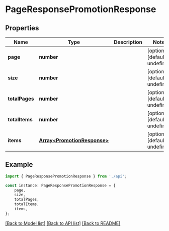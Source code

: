 # PageResponsePromotionResponse


## Properties

Name | Type | Description | Notes
------------ | ------------- | ------------- | -------------
**page** | **number** |  | [optional] [default to undefined]
**size** | **number** |  | [optional] [default to undefined]
**totalPages** | **number** |  | [optional] [default to undefined]
**totalItems** | **number** |  | [optional] [default to undefined]
**items** | [**Array&lt;PromotionResponse&gt;**](PromotionResponse.md) |  | [optional] [default to undefined]

## Example

```typescript
import { PageResponsePromotionResponse } from './api';

const instance: PageResponsePromotionResponse = {
    page,
    size,
    totalPages,
    totalItems,
    items,
};
```

[[Back to Model list]](../README.md#documentation-for-models) [[Back to API list]](../README.md#documentation-for-api-endpoints) [[Back to README]](../README.md)
